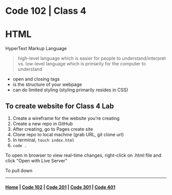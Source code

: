 # Code 102 | Class 4

# HTML 
HyperText Markup Language
> high-level language which is easier for people to understand/interpret
> vs.
> low-level language which is primarily for the computer to understand

- open and closing tags
- is the structure of your webpage
- can do limited styling (styling primarily resides in CSS)


## To create website for Class 4 Lab
1. Create a wireframe for the website you're creating
2. Create a new repo in GitHub
3. After creating, go to Pages create site
4. Clone repo to local machine (grab URL, git clone url)
5. In terminal, `touch index.html` 
6. `code .`

To open in browser to view real-time changes, right-click on .html file and click "Open with Live Server"

To pull down

***

#### [Home](README.md) | [Code 102](102.md) | [Code 201](201.md) | [Code 301](301.md) | [Code 401](401.md)